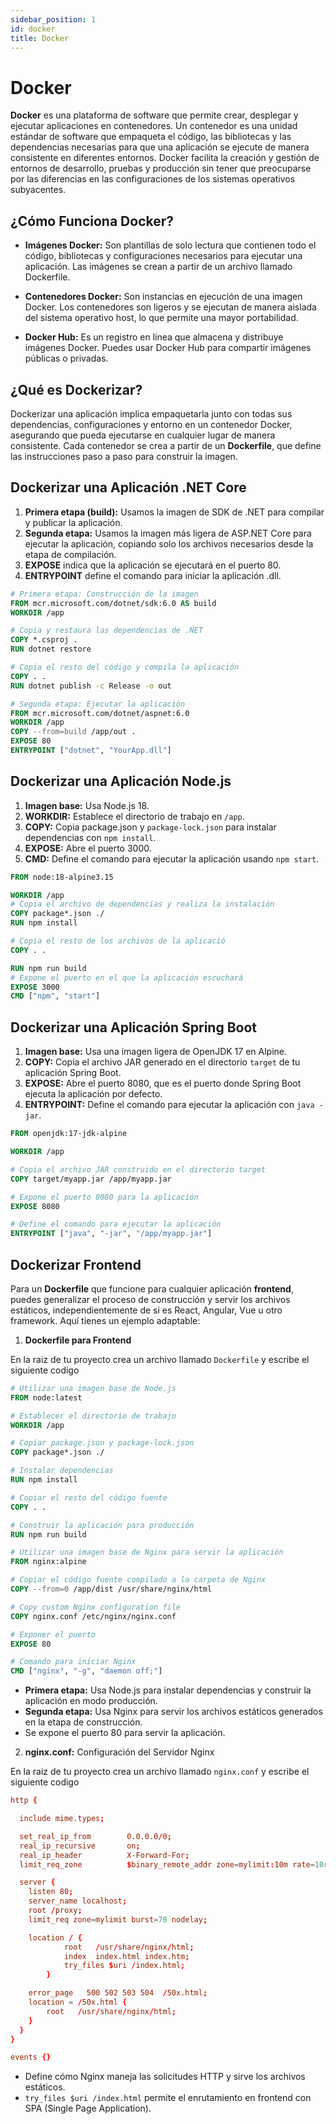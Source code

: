 ```yaml
---
sidebar_position: 1
id: docker
title: Docker
---
```


# Docker

**Docker** es una plataforma de software que permite crear, desplegar y ejecutar aplicaciones en contenedores. Un contenedor es una unidad estándar de software que empaqueta el código, las bibliotecas y las dependencias necesarias para que una aplicación se ejecute de manera consistente en diferentes entornos. Docker facilita la creación y gestión de entornos de desarrollo, pruebas y producción sin tener que preocuparse por las diferencias en las configuraciones de los sistemas operativos subyacentes.

## ¿Cómo Funciona Docker?
- **Imágenes Docker:** Son plantillas de solo lectura que contienen todo el código, bibliotecas y configuraciones necesarios para ejecutar una aplicación. Las imágenes se crean a partir de un archivo llamado Dockerfile.

- **Contenedores Docker:** Son instancias en ejecución de una imagen Docker. Los contenedores son ligeros y se ejecutan de manera aislada del sistema operativo host, lo que permite una mayor portabilidad.

- **Docker Hub:** Es un registro en línea que almacena y distribuye imágenes Docker. Puedes usar Docker Hub para compartir imágenes públicas o privadas.

## ¿Qué es Dockerizar?


Dockerizar una aplicación implica empaquetarla junto con todas sus dependencias, configuraciones y entorno en un contenedor Docker, asegurando que pueda ejecutarse en cualquier lugar de manera consistente. Cada contenedor se crea a partir de un **Dockerfile**, que define las instrucciones paso a paso para construir la imagen.

## Dockerizar una Aplicación .NET Core

1. **Primera etapa (build):** Usamos la imagen de SDK de .NET para compilar y publicar la aplicación.
2. **Segunda etapa:** Usamos la imagen más ligera de ASP.NET Core para ejecutar la aplicación, copiando solo los archivos necesarios desde la etapa de compilación.
3. **EXPOSE** indica que la aplicación se ejecutará en el puerto 80.
4. **ENTRYPOINT** define el comando para iniciar la aplicación .dll.

```dockerfile
# Primera etapa: Construcción de la imagen
FROM mcr.microsoft.com/dotnet/sdk:6.0 AS build
WORKDIR /app

# Copia y restaura las dependencias de .NET
COPY *.csproj .
RUN dotnet restore

# Copia el resto del código y compila la aplicación
COPY . .
RUN dotnet publish -c Release -o out

# Segunda etapa: Ejecutar la aplicación
FROM mcr.microsoft.com/dotnet/aspnet:6.0
WORKDIR /app
COPY --from=build /app/out .
EXPOSE 80
ENTRYPOINT ["dotnet", "YourApp.dll"]
```

## Dockerizar una Aplicación Node.js

1. **Imagen base:** Usa Node.js 18.
2. **WORKDIR:** Establece el directorio de trabajo en `/app`.
3. **COPY:** Copia package.json y `package-lock.json` para instalar dependencias con `npm install`.
4. **EXPOSE:** Abre el puerto 3000.
5. **CMD:** Define el comando para ejecutar la aplicación usando `npm start`.

```dockerfile
FROM node:18-alpine3.15

WORKDIR /app
# Copia el archivo de dependencias y realiza la instalación
COPY package*.json ./
RUN npm install

# Copia el resto de los archivos de la aplicació
COPY . .

RUN npm run build
# Expone el puerto en el que la aplicación escuchará
EXPOSE 3000
CMD ["npm", "start"]
```


## Dockerizar una Aplicación Spring Boot

1. **Imagen base:** Usa una imagen ligera de OpenJDK 17 en Alpine.
2. **COPY:** Copia el archivo JAR generado en el directorio `target` de tu aplicación Spring Boot.
3. **EXPOSE:** Abre el puerto 8080, que es el puerto donde Spring Boot ejecuta la aplicación por defecto.
4. **ENTRYPOINT:** Define el comando para ejecutar la aplicación con `java -jar`.

```dockerfile
FROM openjdk:17-jdk-alpine

WORKDIR /app

# Copia el archivo JAR construido en el directorio target
COPY target/myapp.jar /app/myapp.jar

# Expone el puerto 8080 para la aplicación
EXPOSE 8080

# Define el comando para ejecutar la aplicación
ENTRYPOINT ["java", "-jar", "/app/myapp.jar"]

```

## Dockerizar Frontend

Para un **Dockerfile** que funcione para cualquier aplicación **frontend**, puedes generalizar el proceso de construcción y servir los archivos estáticos, independientemente de si es React, Angular, Vue u otro framework. Aquí tienes un ejemplo adaptable:

1. **Dockerfile para Frontend**

En la raiz de tu proyecto crea un archivo llamado `Dockerfile` y escribe el siguiente codigo

```dockerfile
# Utilizar una imagen base de Node.js
FROM node:latest

# Establecer el directorio de trabajo
WORKDIR /app

# Copiar package.json y package-lock.json
COPY package*.json ./

# Instalar dependencias
RUN npm install

# Copiar el resto del código fuente
COPY . .

# Construir la aplicación para producción
RUN npm run build

# Utilizar una imagen base de Nginx para servir la aplicación
FROM nginx:alpine

# Copiar el código fuente compilado a la carpeta de Nginx
COPY --from=0 /app/dist /usr/share/nginx/html

# Copy custom Nginx configuration file
COPY nginx.conf /etc/nginx/nginx.conf

# Exponer el puerto
EXPOSE 80

# Comando para iniciar Nginx
CMD ["nginx", "-g", "daemon off;"]
```

- **Primera etapa:** Usa Node.js para instalar dependencias y construir la aplicación en modo producción.
- **Segunda etapa:** Usa Nginx para servir los archivos estáticos generados en la etapa de construcción.
- Se expone el puerto 80 para servir la aplicación.

2. **nginx.conf:** Configuración del Servidor Nginx

En la raiz de tu proyecto crea un archivo llamado `nginx.conf` y escribe el siguiente codigo

```conf
http {

  include mime.types;

  set_real_ip_from        0.0.0.0/0;
  real_ip_recursive       on;
  real_ip_header          X-Forward-For;
  limit_req_zone          $binary_remote_addr zone=mylimit:10m rate=10r/s;

  server {
    listen 80;
    server_name localhost;
    root /proxy;
    limit_req zone=mylimit burst=70 nodelay;

    location / {
            root   /usr/share/nginx/html;
            index  index.html index.htm;
            try_files $uri /index.html;   
        }

    error_page   500 502 503 504  /50x.html;
    location = /50x.html {
        root   /usr/share/nginx/html;
    }
  }
}

events {}
```

- Define cómo Nginx maneja las solicitudes HTTP y sirve los archivos estáticos.
- `try_files $uri /index.html` permite el enrutamiento en frontend con SPA (Single Page Application).